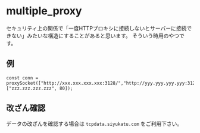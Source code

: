 # multiple_proxy
セキュリティ上の関係で「一度HTTPプロキシに接続しないとサーバーに接続できない」みたいな構造にすることがあると思います。
そういう時用のやつです。

## 例
```deno
const conn = proxySocket(["http://xxx.xxx.xxx.xxx:3128/","http://yyy.yyy.yyy.yyy:3128/"], ["zzz.zzz.zzz.zzz", 80]);
```

## 改ざん確認
データの改ざんを確認する場合は `tcpdata.siyukatu.com` をご利用下さい。
